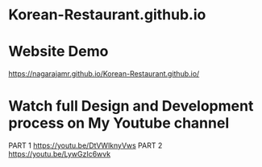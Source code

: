 # Korean-Restaurant.github.io
# Website Demo
 https://nagarajamr.github.io/Korean-Restaurant.github.io/
 
# Watch full Design and Development process on My Youtube channel 
PART 1
https://youtu.be/DtVWlknyVws 
PART 2
https://youtu.be/LywGzIc6wvk
